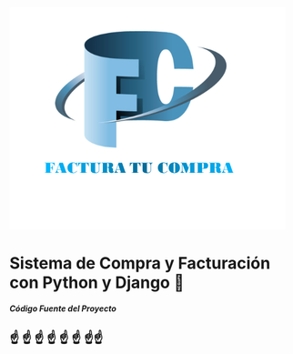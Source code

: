 ![Sistema de Compra y Facturación con Python y Django](logo.png)
# Sistema de Compra y Facturación con Python y Django 🐍 

##### Código Fuente del Proyecto


## ☝ ☝ ☝ ☝ ☝ ☝ ☝☝
